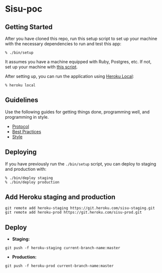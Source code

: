# Sisu-poc

## Getting Started

After you have cloned this repo, run this setup script to set up your machine
with the necessary dependencies to run and test this app:

    % ./bin/setup

It assumes you have a machine equipped with Ruby, Postgres, etc. If not, set up
your machine with [this script].

[this script]: https://github.com/thoughtbot/laptop

After setting up, you can run the application using [Heroku Local]:

    % heroku local

[Heroku Local]: https://devcenter.heroku.com/articles/heroku-local

## Guidelines

Use the following guides for getting things done, programming well, and
programming in style.

* [Protocol](http://github.com/thoughtbot/guides/blob/master/protocol)
* [Best Practices](http://github.com/thoughtbot/guides/blob/master/best-practices)
* [Style](http://github.com/thoughtbot/guides/blob/master/style)

## Deploying

If you have previously run the `./bin/setup` script,
you can deploy to staging and production with:

    % ./bin/deploy staging
    % ./bin/deploy production

## Add Heroku staging and production
```
git remote add heroku-staging https://git.heroku.com/sisu-staging.git
git remote add heroku-prod https://git.heroku.com/sisu-prod.git    
```

## Deploy 
- **Staging:**
```
git push -f heroku-staging current-branch-name:master
```

- **Production:**
```
git push -f heroku-prod current-branch-name:master
```
